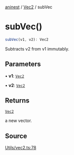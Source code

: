 [aninest](../../index.md) / [Vec2](../index.md) / subVec

# subVec()

```ts
subVec(v1, v2): Vec2
```

Subtracts v2 from v1 immutably.

## Parameters

• **v1**: [`Vec2`](../type-aliases/Vec2.md)

• **v2**: [`Vec2`](../type-aliases/Vec2.md)

## Returns

[`Vec2`](../type-aliases/Vec2.md)

a new vector.

## Source

[Utils/vec2.ts:78](https://github.com/zphrs/aninest/blob/df0807b/src/Utils/vec2.ts#L78)
